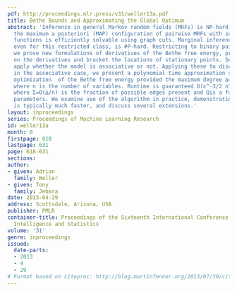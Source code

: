 ```yaml
---
pdf: http://proceedings.mlr.press/v31/weller13a.pdf
title: Bethe Bounds and Approximating the Global Optimum
abstract: 'Inference in general Markov random fields (MRFs) is NP-hard, though identifying
  the maximum a posteriori (MAP) configuration of pairwise MRFs with submodular cost
  functions is efficiently solvable using graph cuts. Marginal inference, however,
  even for this restricted class, is #P-hard. Restricting to binary pairwise models,
  we prove new formulations of derivatives of the Bethe free energy, provide bounds
  on the derivatives and bracket the locations of stationary points. Several results
  apply whether the model is associative or not. Applying these to discretized pseudo-marginals
  in the associative case, we present a polynomial time approximation scheme for global
  optimization  of the Bethe free energy provided the maximum degree ∆=O(\log n),
  where n is the number of variables. Runtime is guaranteed O(ε^-3/2 n^6 Σ^3/4 Ω^3/2),
  where Σ=O(∆/n) is the fraction of possible edges present and Ωis a function of MRF
  parameters. We examine use of the algorithm in practice, demonstrating runtime that
  is typically much faster, and discuss several extensions.'
layout: inproceedings
series: Proceedings of Machine Learning Research
id: weller13a
month: 0
firstpage: 618
lastpage: 631
page: 618-631
sections: 
author:
- given: Adrian
  family: Weller
- given: Tony
  family: Jebara
date: 2013-04-29
address: Scottsdale, Arizona, USA
publisher: PMLR
container-title: Proceedings of the Sixteenth International Conference on Artificial
  Intelligence and Statistics
volume: '31'
genre: inproceedings
issued:
  date-parts:
  - 2013
  - 4
  - 29
# Format based on citeproc: http://blog.martinfenner.org/2013/07/30/citeproc-yaml-for-bibliographies/
---
```

